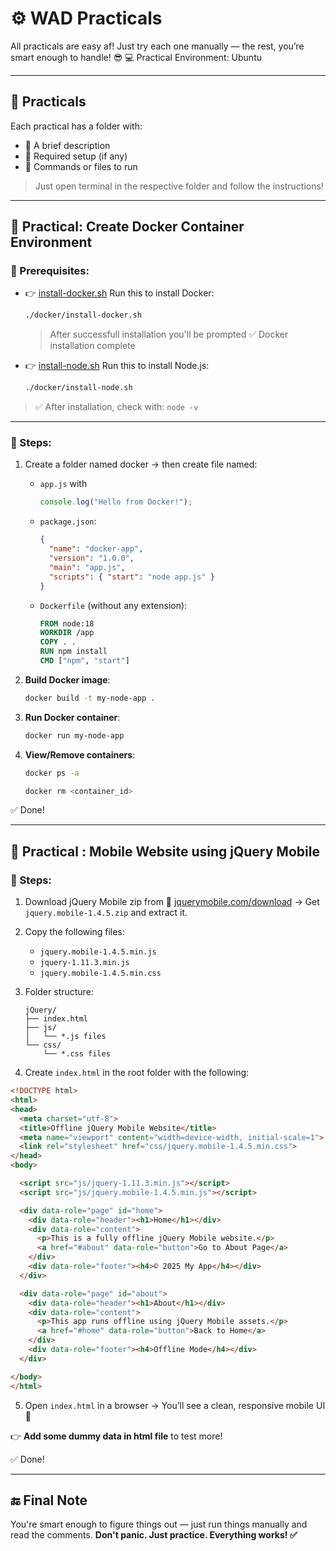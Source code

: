 # ⚙️ WAD Practicals

All practicals are easy af! Just try each one manually — the rest, you’re smart enough to handle! 😎
💻 Practical Environment: Ubuntu

---

## 📂 Practicals

Each practical has a folder with:

* 🔹 A brief description
* 🔹 Required setup (if any)
* 🔹 Commands or files to run

> Just open terminal in the respective folder and follow the instructions!

---

## 🐳 Practical: Create Docker Container Environment

### 🔧 Prerequisites:

* 👉 [install-docker.sh](./docker/install-docker.sh)
  Run this to install Docker:

  ```bash
  ./docker/install-docker.sh
  ```

  >  After successfull installation you'll be prompted ✅ Docker installation complete

* 👉 [install-node.sh](./docker/install-node.sh)
  Run this to install Node.js:

  ```bash
  ./docker/install-node.sh
  ```

> ✅ After installation, check with: `node -v`


---

### 📁 Steps:

1. Create a folder named docker → then create file named:

   * `app.js` with

     ```js
     console.log("Hello from Docker!");
     ```
   * `package.json`:

     ```json
     {
       "name": "docker-app",
       "version": "1.0.0",
       "main": "app.js",
       "scripts": { "start": "node app.js" }
     }
     ```
   * `Dockerfile` (without any extension):

     ```Dockerfile
     FROM node:18
     WORKDIR /app
     COPY . .
     RUN npm install
     CMD ["npm", "start"]
     ```

2. **Build Docker image**:

   ```bash
   docker build -t my-node-app .
   ```

3. **Run Docker container**:

   ```bash
   docker run my-node-app
   ```

4. **View/Remove containers**:

   ```bash
   docker ps -a
   ```
   
   ```bash
   docker rm <container_id>
    ```

✅ Done!

---

## 📱 Practical : Mobile Website using jQuery Mobile

### 🔧 Steps:

1. Download jQuery Mobile zip from
   🔗 [jquerymobile.com/download](https://jquerymobile.com/download)
   → Get `jquery.mobile-1.4.5.zip` and extract it.

2. Copy the following files:

   * `jquery.mobile-1.4.5.min.js`
   * `jquery-1.11.3.min.js`
   * `jquery.mobile-1.4.5.min.css`

3. Folder structure:

   ```
   jQuery/
   ├── index.html
   ├── js/
   │   └── *.js files
   └── css/
       └── *.css files
   ```

4. Create `index.html` in the root folder with the following:

```html
<!DOCTYPE html>
<html>
<head>
  <meta charset="utf-8">
  <title>Offline jQuery Mobile Website</title>
  <meta name="viewport" content="width=device-width, initial-scale=1">
  <link rel="stylesheet" href="css/jquery.mobile-1.4.5.min.css">
</head>
<body>

  <script src="js/jquery-1.11.3.min.js"></script>
  <script src="js/jquery.mobile-1.4.5.min.js"></script>

  <div data-role="page" id="home">
    <div data-role="header"><h1>Home</h1></div>
    <div data-role="content">
      <p>This is a fully offline jQuery Mobile website.</p>
      <a href="#about" data-role="button">Go to About Page</a>
    </div>
    <div data-role="footer"><h4>© 2025 My App</h4></div>
  </div>

  <div data-role="page" id="about">
    <div data-role="header"><h1>About</h1></div>
    <div data-role="content">
      <p>This app runs offline using jQuery Mobile assets.</p>
      <a href="#home" data-role="button">Back to Home</a>
    </div>
    <div data-role="footer"><h4>Offline Mode</h4></div>
  </div>

</body>
</html>
```

5. Open `index.html` in a browser → You’ll see a clean, responsive mobile UI 🎉

👉 **Add some dummy data in html file** to test more!

✅ Done!

---
## 🔚 Final Note

You're smart enough to figure things out — just run things manually and read the comments.
**Don't panic. Just practice. Everything works! ✅**
